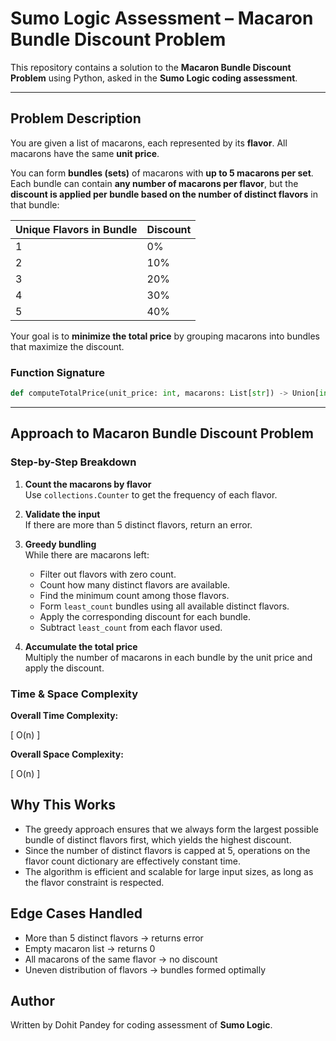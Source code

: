 # Sumo Logic Assessment – Macaron Bundle Discount Problem

This repository contains a solution to the **Macaron Bundle Discount Problem** using Python, asked in the **Sumo Logic coding assessment**.

---

## Problem Description

You are given a list of macarons, each represented by its **flavor**. All macarons have the same **unit price**.

You can form **bundles (sets)** of macarons with **up to 5 macarons per set**. Each bundle can contain **any number of macarons per flavor**, but the **discount is applied per bundle based on the number of distinct flavors** in that bundle:

| Unique Flavors in Bundle | Discount |
|---------------------------|----------|
| 1                         | 0%       |
| 2                         | 10%      |
| 3                         | 20%      |
| 4                         | 30%      |
| 5                         | 40%      |

Your goal is to **minimize the total price** by grouping macarons into bundles that maximize the discount.

### Function Signature

```python
def computeTotalPrice(unit_price: int, macarons: List[str]) -> Union[int, str]:
```

---

## Approach to Macaron Bundle Discount Problem

### Step-by-Step Breakdown

1. **Count the macarons by flavor**  
   Use `collections.Counter` to get the frequency of each flavor.

2. **Validate the input**  
   If there are more than 5 distinct flavors, return an error.

3. **Greedy bundling**  
   While there are macarons left:
   - Filter out flavors with zero count.
   - Count how many distinct flavors are available.
   - Find the minimum count among those flavors.
   - Form `least_count` bundles using all available distinct flavors.
   - Apply the corresponding discount for each bundle.
   - Subtract `least_count` from each flavor used.

4. **Accumulate the total price**  
   Multiply the number of macarons in each bundle by the unit price and apply the discount.

### Time & Space Complexity

**Overall Time Complexity:**

\[
O(n)
\]

**Overall Space Complexity:**  

\[
O(n)
\]

## Why This Works

- The greedy approach ensures that we always form the largest possible bundle of distinct flavors first, which yields the highest discount.
- Since the number of distinct flavors is capped at 5, operations on the flavor count dictionary are effectively constant time.
- The algorithm is efficient and scalable for large input sizes, as long as the flavor constraint is respected.

## Edge Cases Handled

- More than 5 distinct flavors → returns error
- Empty macaron list → returns 0
- All macarons of the same flavor → no discount
- Uneven distribution of flavors → bundles formed optimally

## Author

Written by Dohit Pandey for coding assessment of **Sumo Logic**.

